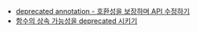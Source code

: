 * [deprecated annotation - 호환성을 보장하며 API 수정하기](http://blog.seulgi.kim/2015/01/scala-deprecated-annotation-api.html)
* [함수의 상속 가능성을 deprecated 시키기](http://blog.seulgi.kim/2015/01/scala-deprecated.html)
